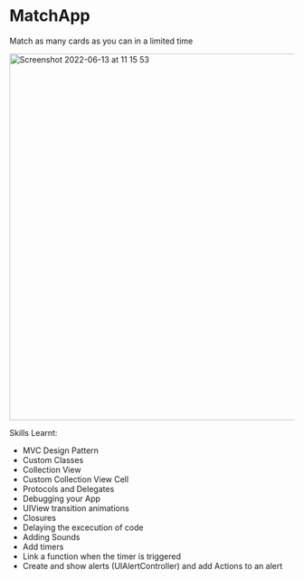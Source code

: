 # MatchApp

Match as many cards as you can in a limited time

<img width="647" alt="Screenshot 2022-06-13 at 11 15 53" src="https://user-images.githubusercontent.com/91250039/173321325-01e53772-3ce1-4b38-ac16-8e6bd890649a.png">

Skills Learnt:
- MVC Design Pattern
- Custom Classes
- Collection View
- Custom Collection View Cell
- Protocols and Delegates
- Debugging your App
- UIView transition animations
- Closures
- Delaying the excecution of code
- Adding Sounds
- Add timers
- Link a function when the timer is triggered
- Create and show alerts (UIAlertController) and add Actions to an alert
